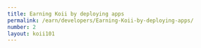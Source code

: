 ```yaml
---
title: Earning Koii by deploying apps
permalink: /earn/developers/Earning-Koii-by-deploying-apps/
number: 2
layout: koii101
---
```

